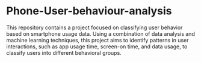 # Phone-User-behaviour-analysis
This repository contains a project focused on classifying user behavior based on smartphone usage data. Using a combination of data analysis and machine learning techniques, this project aims to identify patterns in user interactions, such as app usage time, screen-on time, and data usage, to classify users into different behavioral groups.
